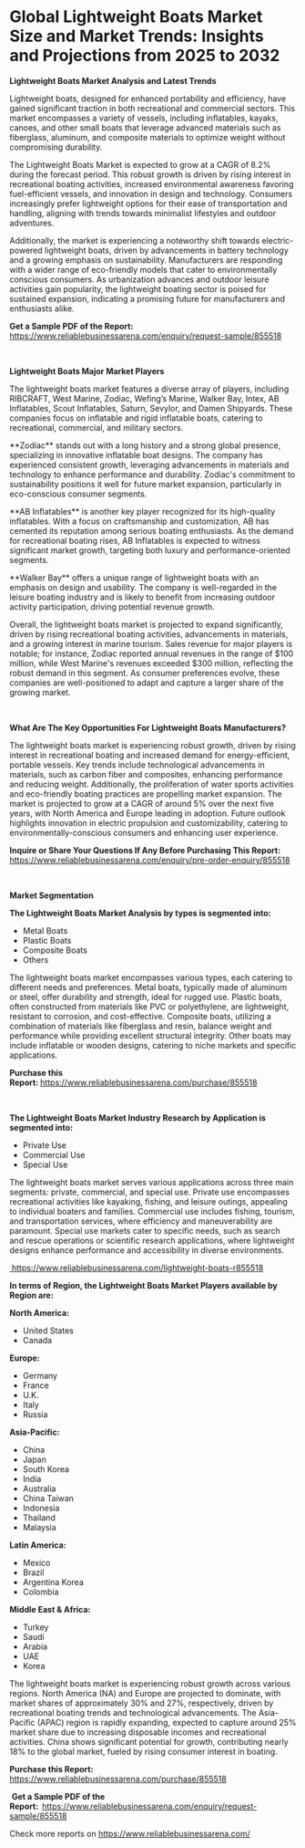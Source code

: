 <p><h1>Global Lightweight Boats Market Size and Market Trends: Insights and Projections from 2025 to 2032</h1></p><p><strong>Lightweight Boats Market Analysis and Latest Trends</strong></p>
<p><p>Lightweight boats, designed for enhanced portability and efficiency, have gained significant traction in both recreational and commercial sectors. This market encompasses a variety of vessels, including inflatables, kayaks, canoes, and other small boats that leverage advanced materials such as fiberglass, aluminum, and composite materials to optimize weight without compromising durability.</p><p>The Lightweight Boats Market is expected to grow at a CAGR of 8.2% during the forecast period. This robust growth is driven by rising interest in recreational boating activities, increased environmental awareness favoring fuel-efficient vessels, and innovation in design and technology. Consumers increasingly prefer lightweight options for their ease of transportation and handling, aligning with trends towards minimalist lifestyles and outdoor adventures.</p><p>Additionally, the market is experiencing a noteworthy shift towards electric-powered lightweight boats, driven by advancements in battery technology and a growing emphasis on sustainability. Manufacturers are responding with a wider range of eco-friendly models that cater to environmentally conscious consumers. As urbanization advances and outdoor leisure activities gain popularity, the lightweight boating sector is poised for sustained expansion, indicating a promising future for manufacturers and enthusiasts alike.</p></p>
<p><strong>Get a Sample PDF of the Report:&nbsp;</strong> <a href="https://www.reliablebusinessarena.com/enquiry/request-sample/855518?utm_campaign=3121&utm_medium=2&utm_source=Github&utm_content=ia&utm_term=30032025&utm_id=lightweight-boats">https://www.reliablebusinessarena.com/enquiry/request-sample/855518</a></p>
<p>&nbsp;</p>
<p><strong>Lightweight Boats Major Market Players</strong></p>
<p><p>The lightweight boats market features a diverse array of players, including RIBCRAFT, West Marine, Zodiac, Wefing’s Marine, Walker Bay, Intex, AB Inflatables, Scout Inflatables, Saturn, Sevylor, and Damen Shipyards. These companies focus on inflatable and rigid inflatable boats, catering to recreational, commercial, and military sectors.</p><p>**Zodiac** stands out with a long history and a strong global presence, specializing in innovative inflatable boat designs. The company has experienced consistent growth, leveraging advancements in materials and technology to enhance performance and durability. Zodiac's commitment to sustainability positions it well for future market expansion, particularly in eco-conscious consumer segments.</p><p>**AB Inflatables** is another key player recognized for its high-quality inflatables. With a focus on craftsmanship and customization, AB has cemented its reputation among serious boating enthusiasts. As the demand for recreational boating rises, AB Inflatables is expected to witness significant market growth, targeting both luxury and performance-oriented segments.</p><p>**Walker Bay** offers a unique range of lightweight boats with an emphasis on design and usability. The company is well-regarded in the leisure boating industry and is likely to benefit from increasing outdoor activity participation, driving potential revenue growth.</p><p>Overall, the lightweight boats market is projected to expand significantly, driven by rising recreational boating activities, advancements in materials, and a growing interest in marine tourism. Sales revenue for major players is notable; for instance, Zodiac reported annual revenues in the range of $100 million, while West Marine's revenues exceeded $300 million, reflecting the robust demand in this segment. As consumer preferences evolve, these companies are well-positioned to adapt and capture a larger share of the growing market.</p></p>
<p>&nbsp;</p>
<p><strong>What Are The Key Opportunities For Lightweight Boats Manufacturers?</strong></p>
<p><p>The lightweight boats market is experiencing robust growth, driven by rising interest in recreational boating and increased demand for energy-efficient, portable vessels. Key trends include technological advancements in materials, such as carbon fiber and composites, enhancing performance and reducing weight. Additionally, the proliferation of water sports activities and eco-friendly boating practices are propelling market expansion. The market is projected to grow at a CAGR of around 5% over the next five years, with North America and Europe leading in adoption. Future outlook highlights innovation in electric propulsion and customizability, catering to environmentally-conscious consumers and enhancing user experience.</p></p>
<p><strong>Inquire or Share Your Questions If Any Before Purchasing This Report:</strong> <a href="https://www.reliablebusinessarena.com/enquiry/pre-order-enquiry/855518?utm_campaign=3121&utm_medium=2&utm_source=Github&utm_content=ia&utm_term=30032025&utm_id=lightweight-boats">https://www.reliablebusinessarena.com/enquiry/pre-order-enquiry/855518</a></p>
<p>&nbsp;</p>
<p><strong>Market Segmentation</strong></p>
<p><strong>The Lightweight Boats Market Analysis by types is segmented into:</strong></p>
<p><ul><li>Metal Boats</li><li>Plastic Boats</li><li>Composite Boats</li><li>Others</li></ul></p>
<p><p>The lightweight boats market encompasses various types, each catering to different needs and preferences. Metal boats, typically made of aluminum or steel, offer durability and strength, ideal for rugged use. Plastic boats, often constructed from materials like PVC or polyethylene, are lightweight, resistant to corrosion, and cost-effective. Composite boats, utilizing a combination of materials like fiberglass and resin, balance weight and performance while providing excellent structural integrity. Other boats may include inflatable or wooden designs, catering to niche markets and specific applications.</p></p>
<p><strong>Purchase this Report:&nbsp;</strong><a href="https://www.reliablebusinessarena.com/purchase/855518?utm_campaign=3121&utm_medium=2&utm_source=Github&utm_content=ia&utm_term=30032025&utm_id=lightweight-boats">https://www.reliablebusinessarena.com/purchase/855518</a></p>
<p>&nbsp;</p>
<p><strong>The Lightweight Boats Market Industry Research by Application is segmented into:</strong></p>
<p><ul><li>Private Use</li><li>Commercial Use</li><li>Special Use</li></ul></p>
<p><p>The lightweight boats market serves various applications across three main segments: private, commercial, and special use. Private use encompasses recreational activities like kayaking, fishing, and leisure outings, appealing to individual boaters and families. Commercial use includes fishing, tourism, and transportation services, where efficiency and maneuverability are paramount. Special use markets cater to specific needs, such as search and rescue operations or scientific research applications, where lightweight designs enhance performance and accessibility in diverse environments.</p></p>
<p><a href="https://www.reliablebusinessarena.com/lightweight-boats-r855518?utm_campaign=3121&utm_medium=2&utm_source=Github&utm_content=ia&utm_term=30032025&utm_id=lightweight-boats">&nbsp;https://www.reliablebusinessarena.com/lightweight-boats-r855518</a></p>
<p><strong>In terms of Region, the Lightweight Boats Market Players available by Region are:</strong></p>
<p>
    <p> <strong> North America: </strong>
        <ul>
            <li>United States</li>
            <li>Canada</li>
        </ul>
        </p> 
    <p> <strong> Europe: </strong>
        <ul>
            <li>Germany</li>
            <li>France</li>
            <li>U.K.</li>
            <li>Italy</li>
            <li>Russia</li>
        </ul>
        </p> 
    <p> <strong> Asia-Pacific: </strong>
        <ul>
            <li>China</li>
            <li>Japan</li>
            <li>South Korea</li>
            <li>India</li>
            <li>Australia</li>
            <li>China Taiwan</li>
            <li>Indonesia</li>
            <li>Thailand</li>
            <li>Malaysia</li>
        </ul>
        </p> 
    <p> <strong> Latin America: </strong>
        <ul>
            <li>Mexico</li>
            <li>Brazil</li>
            <li>Argentina Korea</li>
            <li>Colombia</li>
        </ul>
        </p> 
    <p> <strong> Middle East & Africa: </strong>
        <ul>
            <li>Turkey</li>
            <li>Saudi</li>
            <li>Arabia</li>
            <li>UAE</li>
            <li>Korea</li>
        </ul>
    </p>
    </p>
<p><p>The lightweight boats market is experiencing robust growth across various regions. North America (NA) and Europe are projected to dominate, with market shares of approximately 30% and 27%, respectively, driven by recreational boating trends and technological advancements. The Asia-Pacific (APAC) region is rapidly expanding, expected to capture around 25% market share due to increasing disposable incomes and recreational activities. China shows significant potential for growth, contributing nearly 18% to the global market, fueled by rising consumer interest in boating.</p></p>
<p><strong>Purchase this Report: </strong><a href="https://www.reliablebusinessarena.com/purchase/855518?utm_campaign=3121&utm_medium=2&utm_source=Github&utm_content=ia&utm_term=30032025&utm_id=lightweight-boats">https://www.reliablebusinessarena.com/purchase/855518</a></p>
<p>&nbsp;<strong>Get a Sample PDF of the Report:&nbsp;&nbsp;</strong><a href="https://www.reliablebusinessarena.com/enquiry/request-sample/855518?utm_campaign=3121&utm_medium=2&utm_source=Github&utm_content=ia&utm_term=30032025&utm_id=lightweight-boats">https://www.reliablebusinessarena.com/enquiry/request-sample/855518</a></p>
<p><strong></strong></p>
<p>Check more reports on <a href="https://www.reliablebusinessarena.com/?utm_campaign=3121&utm_medium=2&utm_source=Github&utm_content=ia&utm_term=30032025&utm_id=lightweight-boats">https://www.reliablebusinessarena.com/</a></p>